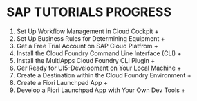 # SAP TUTORIALS PROGRESS

1. Set Up Workflow Management in Cloud Cockpit +
2. Set Up Business Rules for Determining Equipment +
3. Get a Free Trial Account on SAP Cloud Platfrom +
4. Install the Cloud Foundry Command Line Interface (CLI) +
5. Install the MultiApps Cloud Foundry CLI Plugin +
6. Ger Ready for UI5-Development on Your Local Machine +
7. Create a Destination within the Cloud Foundry Environment +
8. Create a Fiori Launchpad App +
9. Develop a Fiori Launchpad App with Your Own Dev Tools +
